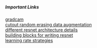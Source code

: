 ##### Important Links
[gradcam](https://www.hackevolve.com/where-cnn-is-looking-grad-cam/)
<br>
[cutout random erasing data augmentation](https://github.com/yu4u/cutout-random-erasing)
<br>
[different resnet architecture details](https://github.com/raghakot/keras-resnet)
<br>
[building blocks for writing resnet](https://towardsdatascience.com/hitchhikers-guide-to-residual-networks-resnet-in-keras-385ec01ec8ff)
<br>
[learning rate strategies](https://forums.fast.ai/t/cyclical-learning-rate-fastai-implementation-clarifications/48311/5)

